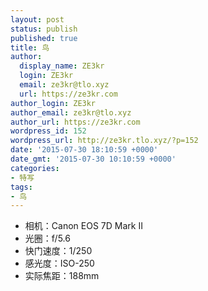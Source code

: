 ```yaml
---
layout: post
status: publish
published: true
title: 鸟
author:
  display_name: ZE3kr
  login: ZE3kr
  email: ze3kr@tlo.xyz
  url: https://ze3kr.com
author_login: ZE3kr
author_email: ze3kr@tlo.xyz
author_url: https://ze3kr.com
wordpress_id: 152
wordpress_url: http://ze3kr.tlo.xyz/?p=152
date: '2015-07-30 18:10:59 +0000'
date_gmt: '2015-07-30 10:10:59 +0000'
categories:
- 特写
tags:
- 鸟
---
```

<ul>
<li>相机：Canon EOS 7D Mark II</li>
<li>光圈：f/5.6</li>
<li>快门速度：1/250</li>
<li>感光度：ISO-250</li>
<li>实际焦距：188mm</li>
</ul>

